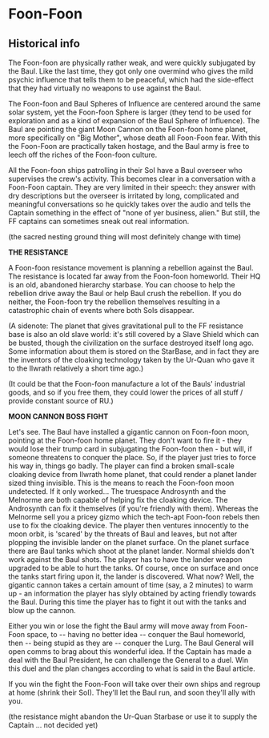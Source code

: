 # Foon-Foon #

## Historical info ##
The Foon-foon are physically rather weak, and were quickly subjugated by the Baul. Like the last time, they got only one overmind who gives the mild psychic influence that tells them to be peaceful, which had the side-effect that they had virtually no weapons to use against the Baul.

The Foon-foon and Baul Spheres of Influence are centered around the same solar system, yet the Foon-foon Sphere is larger (they tend to be used for exploration and as a kind of expansion of the Baul Sphere of Influence). The Baul are pointing the giant Moon Cannon on the Foon-foon home planet, more specifically on "Big Mother", whose death all Foon-Foon fear. With this the Foon-Foon are practically taken hostage, and the Baul army is free to leech off the riches of the Foon-foon culture.

All the Foon-foon ships patrolling in their SoI have a Baul overseer who supervises the crew's activity. This becomes clear in a conversation with a Foon-Foon captain. They are very limited in their speech: they answer with dry descriptions but the overseer is irritated by long, complicated and meaningful conversations so he quickly takes over the audio and tells the Captain something in the effect of "none of yer business, alien." But still, the FF captains can sometimes sneak out real information.

(the sacred nesting ground thing will most definitely change with time)

**THE RESISTANCE**

A Foon-foon resistance movement is planning a rebellion against the Baul. The resistance is located far away from the Foon-foon homeworld.  Their HQ is an old, abandoned hierarchy starbase. You can choose to help the rebellion drive away the Baul or help Baul crush the rebellion. If you do neither, the Foon-foon try the rebellion themselves resulting in a catastrophic chain of events where both SoIs disappear.

(A sidenote: The planet that gives gravitational pull to the FF resistance base is also an old slave world: it's still covered by a Slave Shield which can be busted, though the civilization on the surface destroyed itself long ago. Some information about them is stored on the StarBase, and in fact they are the inventors of the cloaking technology taken by the Ur-Quan who gave it to the Ilwrath relatively a short time ago.)

(It could be that the Foon-foon manufacture a lot of the Bauls' industrial goods, and so if you free them, they could lower the prices of all stuff / provide constant source of RU.)

**MOON CANNON BOSS FIGHT**

Let's see. The Baul have installed a gigantic cannon on Foon-foon moon, pointing at the Foon-foon home planet. They don't want to fire it - they would lose their trump card in subjugating the Foon-foon then - but will, if someone threatens to conquer the place. So, if the player just tries to force his way in, things go badly.
The player can find a broken small-scale cloaking device from Ilwrath home planet, that could render a planet lander sized thing invisible. This is the means to reach the Foon-foon moon undetected. If it only worked...
The truespace Androsynth and the Melnorme are both capable of helping fix the cloaking device. The Androsynth can fix it themselves (if you're friendly with them). Whereas the Melnorme sell you a pricey gizmo which the tech-apt Foon-foon rebels then use to fix the cloaking device.
The player then ventures innocently to the moon orbit, is 'scared' by the threats of Baul and leaves, but not after plopping the invisible lander on the planet surface.
On the planet surface there are Baul tanks which shoot at the planet lander. Normal shields don't work against the Baul shots. The player has to have the lander weapon upgraded to be able to hurt the tanks. Of course, once on surface and once the tanks start firing upon it, the lander is discovered. What now? Well, the gigantic cannon takes a certain amount of time (say, a 2 minutes) to warm up - an information the player has slyly obtained by acting friendly towards the Baul. During this time the player has to fight it out with the tanks and blow up the cannon.

Either you win or lose the fight the Baul army will move away from Foon-Foon space, to -- having no better idea -- conquer the Baul homeworld, then -- being stupid as they are -- conquer the Lurg. The Baul General will open comms to brag about this wonderful idea. If the Captain has made a deal with the Baul President, he can challenge the General to a duel. Win this duel and the plan changes according to what is said in the Baul article.

If you win the fight the Foon-Foon will take over their own ships and regroup at home (shrink their SoI). They'll let the Baul run, and soon they'll ally with you.

(the resistance might abandon the Ur-Quan Starbase or use it to supply the Captain ... not decided yet)